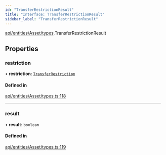 ```yaml
---
id: "TransferRestrictionResult"
title: "Interface: TransferRestrictionResult"
sidebar_label: "TransferRestrictionResult"
---
```


[api/entities/Asset/types](../../../../../../modules/API/Entities/Asset/Types/Types.md).TransferRestrictionResult

## Properties

### restriction

• **restriction**: [`TransferRestriction`](../../../../../../modules/API/Procedures/Types/Types.md#transferrestriction)

#### Defined in

[api/entities/Asset/types.ts:118](https://github.com/PolymeshAssociation/polymesh-sdk/blob/88db4a911/src/api/entities/Asset/types.ts#L118)

___

### result

• **result**: `boolean`

#### Defined in

[api/entities/Asset/types.ts:119](https://github.com/PolymeshAssociation/polymesh-sdk/blob/88db4a911/src/api/entities/Asset/types.ts#L119)
